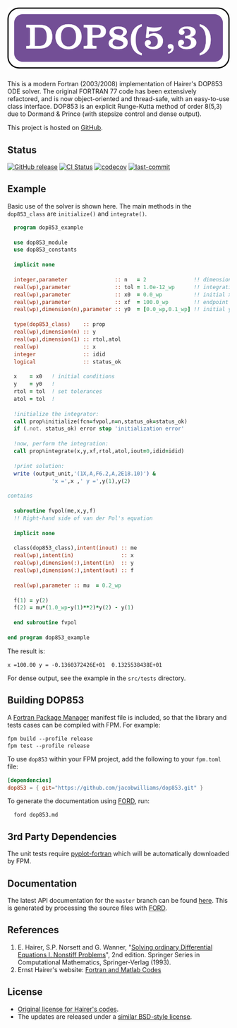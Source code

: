 ![dop853](/media/logo.png)
============

This is a modern Fortran (2003/2008) implementation of Hairer's DOP853 ODE solver. The original FORTRAN 77 code has been extensively refactored, and is now object-oriented and thread-safe, with an easy-to-use class interface.  DOP853 is an explicit Runge-Kutta method of order 8(5,3) due to Dormand & Prince (with stepsize control and dense output).

This project is hosted on [GitHub](https://github.com/jacobwilliams/dop853).

## Status

[![GitHub release](https://img.shields.io/github/release/jacobwilliams/dop853.svg)](https://github.com/jacobwilliams/dop853/releases/latest)
[![CI Status](https://github.com/jacobwilliams/dop853/actions/workflows/CI.yml/badge.svg)](https://github.com/jacobwilliams/dop853/actions)
[![codecov](https://codecov.io/gh/jacobwilliams/dop853/branch/master/graph/badge.svg)](https://codecov.io/gh/jacobwilliams/dop853)
[![last-commit](https://img.shields.io/github/last-commit/jacobwilliams/dop853)](https://github.com/jacobwilliams/dop853/commits/master)

## Example

Basic use of the solver is shown here. The main methods in the `dop853_class` are `initialize()` and `integrate()`.

```fortran
  program dop853_example

  use dop853_module
  use dop853_constants

  implicit none

  integer,parameter               :: n   = 2               !! dimension of the system
  real(wp),parameter              :: tol = 1.0e-12_wp      !! integration tolerance
  real(wp),parameter              :: x0  = 0.0_wp          !! initial x value
  real(wp),parameter              :: xf  = 100.0_wp        !! endpoint of integration
  real(wp),dimension(n),parameter :: y0  = [0.0_wp,0.1_wp] !! initial y value

  type(dop853_class)    :: prop
  real(wp),dimension(n) :: y
  real(wp),dimension(1) :: rtol,atol
  real(wp)              :: x
  integer               :: idid
  logical               :: status_ok

  x    = x0   ! initial conditions
  y    = y0   !
  rtol = tol  ! set tolerances
  atol = tol  !

  !initialize the integrator:
  call prop%initialize(fcn=fvpol,n=n,status_ok=status_ok)
  if (.not. status_ok) error stop 'initialization error'

  !now, perform the integration:
  call prop%integrate(x,y,xf,rtol,atol,iout=0,idid=idid)

  !print solution:
  write (output_unit,'(1X,A,F6.2,A,2E18.10)') &
              'x =',x ,' y =',y(1),y(2)

contains

  subroutine fvpol(me,x,y,f)
  !! Right-hand side of van der Pol's equation

  implicit none

  class(dop853_class),intent(inout) :: me
  real(wp),intent(in)               :: x
  real(wp),dimension(:),intent(in)  :: y
  real(wp),dimension(:),intent(out) :: f

  real(wp),parameter :: mu  = 0.2_wp

  f(1) = y(2)
  f(2) = mu*(1.0_wp-y(1)**2)*y(2) - y(1)

  end subroutine fvpol

end program dop853_example
```

The result is:

```
x =100.00 y = -0.1360372426E+01  0.1325538438E+01
```

For dense output, see the example in the `src/tests` directory.

## Building DOP853

A [Fortran Package Manager](https://github.com/fortran-lang/fpm) manifest file is included, so that the library and tests cases can be compiled with FPM. For example:

```
fpm build --profile release
fpm test --profile release
```

To use `dop853` within your FPM project, add the following to your `fpm.toml` file:
```toml
[dependencies]
dop853 = { git="https://github.com/jacobwilliams/dop853.git" }
```

To generate the documentation using [FORD](https://github.com/Fortran-FOSS-Programmers/ford), run:

```
  ford dop853.md
```

## 3rd Party Dependencies

The unit tests require [pyplot-fortran](https://github.com/jacobwilliams/pyplot-fortran) which will be automatically downloaded by FPM.

## Documentation

The latest API documentation for the `master` branch can be found [here](http://jacobwilliams.github.io/dop853/). This is generated by processing the source files with [FORD](https://github.com/Fortran-FOSS-Programmers/ford).

## References

1. E. Hairer, S.P. Norsett and G. Wanner, "[Solving ordinary
   Differential Equations I. Nonstiff Problems](http://www.unige.ch/~hairer/books.html)", 2nd edition.
   Springer Series in Computational Mathematics,
   Springer-Verlag (1993).
2. Ernst Hairer's website: [Fortran and Matlab Codes](http://www.unige.ch/~hairer/software.html)

## License

* [Original license for Hairer's codes](http://www.unige.ch/~hairer/prog/licence.txt).
* The updates are released under a [similar BSD-style license](https://raw.githubusercontent.com/jacobwilliams/dop853/master/LICENSE).
